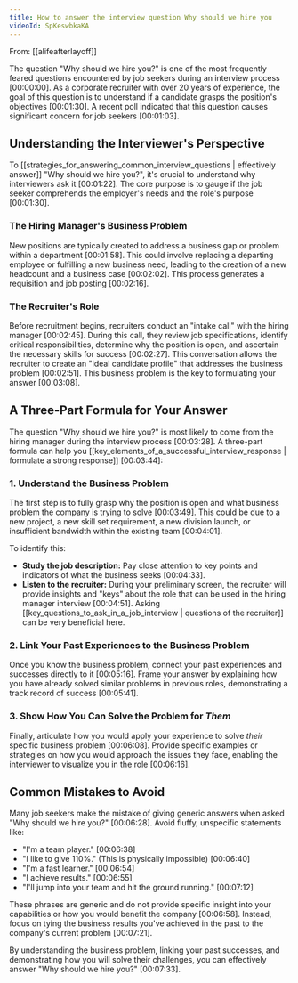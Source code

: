 ```yaml
---
title: How to answer the interview question Why should we hire you
videoId: SpKeswbkaKA
---
```


From: [[alifeafterlayoff]] <br/> 

The question "Why should we hire you?" is one of the most frequently feared questions encountered by job seekers during an interview process <a class="yt-timestamp" data-t="00:00:00">[00:00:00]</a>. As a corporate recruiter with over 20 years of experience, the goal of this question is to understand if a candidate grasps the position's objectives <a class="yt-timestamp" data-t="00:01:30">[00:01:30]</a>. A recent poll indicated that this question causes significant concern for job seekers <a class="yt-timestamp" data-t="00:01:03">[00:01:03]</a>.

## Understanding the Interviewer's Perspective

To [[strategies_for_answering_common_interview_questions | effectively answer]] "Why should we hire you?", it's crucial to understand why interviewers ask it <a class="yt-timestamp" data-t="00:01:22">[00:01:22]</a>. The core purpose is to gauge if the job seeker comprehends the employer's needs and the role's purpose <a class="yt-timestamp" data-t="00:01:30">[00:01:30]</a>.

### The Hiring Manager's Business Problem
New positions are typically created to address a business gap or problem within a department <a class="yt-timestamp" data-t="00:01:58">[00:01:58]</a>. This could involve replacing a departing employee or fulfilling a new business need, leading to the creation of a new headcount and a business case <a class="yt-timestamp" data-t="00:02:02">[00:02:02]</a>. This process generates a requisition and job posting <a class="yt-timestamp" data-t="00:02:16">[00:02:16]</a>.

### The Recruiter's Role
Before recruitment begins, recruiters conduct an "intake call" with the hiring manager <a class="yt-timestamp" data-t="00:02:45">[00:02:45]</a>. During this call, they review job specifications, identify critical responsibilities, determine why the position is open, and ascertain the necessary skills for success <a class="yt-timestamp" data-t="00:02:27">[00:02:27]</a>. This conversation allows the recruiter to create an "ideal candidate profile" that addresses the business problem <a class="yt-timestamp" data-t="00:02:51">[00:02:51]</a>. This business problem is the key to formulating your answer <a class="yt-timestamp" data-t="00:03:08">[00:03:08]</a>.

## A Three-Part Formula for Your Answer

The question "Why should we hire you?" is most likely to come from the hiring manager during the interview process <a class="yt-timestamp" data-t="00:03:28">[00:03:28]</a>. A three-part formula can help you [[key_elements_of_a_successful_interview_response | formulate a strong response]] <a class="yt-timestamp" data-t="00:03:44">[00:03:44]</a>:

### 1. Understand the Business Problem
The first step is to fully grasp why the position is open and what business problem the company is trying to solve <a class="yt-timestamp" data-t="00:03:49">[00:03:49]</a>. This could be due to a new project, a new skill set requirement, a new division launch, or insufficient bandwidth within the existing team <a class="yt-timestamp" data-t="00:04:01">[00:04:01]</a>.

To identify this:
*   **Study the job description:** Pay close attention to key points and indicators of what the business seeks <a class="yt-timestamp" data-t="00:04:33">[00:04:33]</a>.
*   **Listen to the recruiter:** During your preliminary screen, the recruiter will provide insights and "keys" about the role that can be used in the hiring manager interview <a class="yt-timestamp" data-t="00:04:51">[00:04:51]</a>. Asking [[key_questions_to_ask_in_a_job_interview | questions of the recruiter]] can be very beneficial here.

### 2. Link Your Past Experiences to the Business Problem
Once you know the business problem, connect your past experiences and successes directly to it <a class="yt-timestamp" data-t="00:05:16">[00:05:16]</a>. Frame your answer by explaining how you have already solved similar problems in previous roles, demonstrating a track record of success <a class="yt-timestamp" data-t="00:05:41">[00:05:41]</a>.

### 3. Show How You Can Solve the Problem for *Them*
Finally, articulate how you would apply your experience to solve *their* specific business problem <a class="yt-timestamp" data-t="00:06:08">[00:06:08]</a>. Provide specific examples or strategies on how you would approach the issues they face, enabling the interviewer to visualize you in the role <a class="yt-timestamp" data-t="00:06:16">[00:06:16]</a>.

## Common Mistakes to Avoid

Many job seekers make the mistake of giving generic answers when asked "Why should we hire you?" <a class="yt-timestamp" data-t="00:06:28">[00:06:28]</a>. Avoid fluffy, unspecific statements like:
*   "I'm a team player." <a class="yt-timestamp" data-t="00:06:38">[00:06:38]</a>
*   "I like to give 110%." (This is physically impossible) <a class="yt-timestamp" data-t="00:06:40">[00:06:40]</a>
*   "I'm a fast learner." <a class="yt-timestamp" data-t="00:06:54">[00:06:54]</a>
*   "I achieve results." <a class="yt-timestamp" data-t="00:06:55">[00:06:55]</a>
*   "I'll jump into your team and hit the ground running." <a class="yt-timestamp" data-t="00:07:12">[00:07:12]</a>

These phrases are generic and do not provide specific insight into your capabilities or how you would benefit the company <a class="yt-timestamp" data-t="00:06:58">[00:06:58]</a>. Instead, focus on tying the business results you've achieved in the past to the company's current problem <a class="yt-timestamp" data-t="00:07:21">[00:07:21]</a>.

By understanding the business problem, linking your past successes, and demonstrating how you will solve their challenges, you can effectively answer "Why should we hire you?" <a class="yt-timestamp" data-t="00:07:33">[00:07:33]</a>.